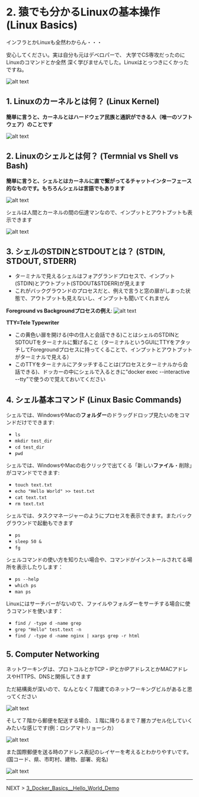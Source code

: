 # 2. 猿でも分かるLinuxの基本操作 (Linux Basics)

インフラとかLinuxも全然わからん・・・

安心してください。実は自分も元はデベロパーで、
大学でCS専攻だったのにLinuxのコマンドとか全然
深く学びませんでした。Linuxはとっつきにくかったですね。

![alt text](../imgs/terminal.png "Terminal")

## 1. Linuxのカーネルとは何？ (Linux Kernel)

__簡単に言うと、カーネルとはハードウェア民族と通訳ができる人（唯一のソフトウェア）のことです__

![alt text](../imgs/kernel_vs_shell.png "Kernel vs Shell")

## 2. Linuxのシェルとは何？ (Termnial vs Shell vs Bash)

__簡単に言うと、シェルとはカーネルに直で繋がってるチャットインターフェース的なものです。もちろんシェルは言語でもあります__

![alt text](../imgs/shell.png "Shell")

シェルは人間とカーネルの間の伝達マンなので、インプットとアウトプットも表示できます

![alt text](../imgs/shell2.png "Shell")


## 3. シェルのSTDINとSTDOUTとは？ (STDIN, STDOUT, STDERR)

- ターミナルで見えるシェルはフォアグランドプロセスで、インプット(STDIN)とアウトプット(STDOUT&STDERR)が見えます
- これがバックグラウンドのプロセスだと、例えで言うと窓の扉がしまった状態で、アウトプットも見えないし、インプットも聞いてくれません

__Foreground vs Backgroundプロセスの例え__:
![alt text](../imgs/shell_tty.png "Shell TTY")

__TTY=Tele Typewriter__

- この黄色い扉を開ける(中の住人と会話できる)ことはシェルのSTDINとSDTOUTをターミナルに繋げること（ターミナルというGUIにTTYをアタッチしてForegroundプロセスに持ってくることで、インプットとアウトプットがターミナルで見える）
- このTTYをターミナルにアタッチすることは(プロセスとターミナルから会話できる)、ドッカーの中にシェルで入るときに”docker exec --interactive --tty”で使うので覚えておいてください


## 4. シェル基本コマンド (Linux Basic Commands)

シェルでは、WindowsやMacの<strong>フォルダー</strong>のドラッグドロップ見たいのをコマンドだけでできます:
- `ls`
- `mkdir test_dir`
- `cd test_dir`
- `pwd`


シェルでは、WindowsやMacの右クリックで出てくる「新しい<strong>ファイル</strong>・削除」がコマンドでできます:
- `touch text.txt`
- `echo "Hello World" >> test.txt`
- `cat text.txt`
- `rm text.txt`

シェルでは、タスクマネージャーのようにプロセスを表示できます。またバックグラウンドで起動もできます
- `ps`
- `sleep 50 &`
- `fg`

シェルコマンドの使い方を知りたい場合や、コマンドがインストールされてる場所を表示したりします：
- `ps --help`
- `which ps`
- `man ps`

Linuxにはサーチバーがないので、ファイルやフォルダーをサーチする場合に使うコマンドを使います：
- `find / -type d -name grep`
- `grep "Hello" test.text -n`
- `find / -type d -name nginx | xargs grep -r html`


## 5. Computer Networking

ネットワーキングは、プロトコルとかTCP・IPとかIPアドレスとかMACアドレスやHTTPS、DNSと関係してきます

ただ結構奥が深いので、なんとなく７階建てのネットワーキングビルがあると思ってください

![alt text](../imgs/oci_model.png "Layer 7 OSI")

そして７階から郵便を配送する場合、１階に降りるまで７層カプセル化していくみたいな感じです(例：ロシアマトリョーシカ）

![alt text](../imgs/seven_story_building.png "Layer 7 Building")

また国際郵便を送る時のアドレス表記のレイヤーを考えるとわかりやすいです。(国コード、県、市町村、建物、部署、宛名)

![alt text](../imgs/international_mail.png "International Mail")


---
NEXT > [3_Docker_Basics__Hello_World_Demo](../3_Docker_Basics__Hello_World_Demo/README.md)